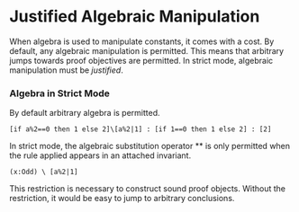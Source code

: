 # Justified Algebraic Manipulation

When algebra is used to manipulate constants, it comes with a cost.
By default, any algebraic manipulation is permitted.
This means that arbitrary jumps towards proof objectives are permitted.
In strict mode, algebraic manipulation must be *justified*.

### Algebra in Strict Mode

By default arbitrary algebra is permitted.

```lsts
[if a%2==0 then 1 else 2]\[a%2|1] : [if 1==0 then 1 else 2] : [2]
```

In strict mode, the algebraic substitution operator *\* is only permitted when the rule applied appears in an attached invariant.

```lsts
(x:Odd) \ [a%2|1]
```

This restriction is necessary to construct sound proof objects.
Without the restriction, it would be easy to jump to arbitrary conclusions.
